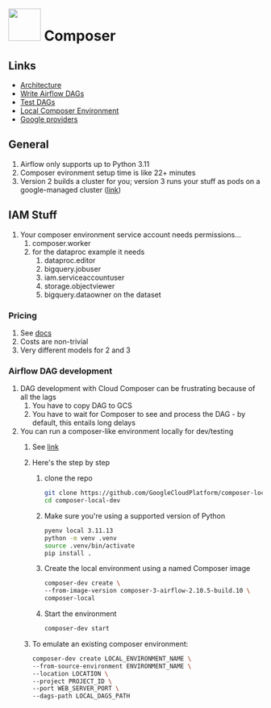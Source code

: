 #  <img src="https://icon.icepanel.io/GCP/svg/Cloud-Composer.svg" style="width:64px"> Composer
## Links
* [Architecture](https://cloud.google.com/composer/docs/composer-versioning-overview)
* [Write Airflow DAGs](https://cloud.google.com/composer/docs/composer-3/write-dags)
* [Test DAGs](https://cloud.google.com/composer/docs/composer-3/test-dags)
* [Local Composer Environment](https://cloud.google.com/composer/docs/composer-2/run-local-airflow-environments)
* [Google providers](https://airflow.apache.org/docs/apache-airflow-providers-google/stable/index.html)

## General
1. Airflow only supports up to Python 3.11
2. Composer evironment setup time is like 22+ minutes
3. Version 2 builds a cluster for you; version 3 runs your stuff as pods on a google-managed cluster ([link](https://cloud.google.com/composer/docs/composer-versioning-overview))

## IAM Stuff
1. Your composer environment service account needs permissions...
   1. composer.worker
   2. for the dataproc example it needs
      1. dataproc.editor
      2. bigquery.jobuser
      3. iam.serviceaccountuser
      4. storage.objectviewer
      5. bigquery.dataowner on the dataset

### Pricing
1. See [docs](https://cloud.google.com/composer/pricing#cloud-composer-pricing)
2. Costs are non-trivial
3. Very different models for 2 and 3
   
### Airflow DAG development
1. DAG development with Cloud Composer can be frustrating because of all the lags
   1. You have to copy DAG to GCS
   2. You have to wait for Composer to see and process the DAG - by default, this entails long delays
3. You can run a composer-like environment locally for dev/testing
   1. See [link](https://cloud.google.com/composer/docs/composer-2/run-local-airflow-environments)
   2. Here's the step by step
      1. clone the repo
         ```bash
         git clone https://github.com/GoogleCloudPlatform/composer-local-dev.git
         cd composer-local-dev
         ```
      2. Make sure you're using a supported version of Python
         ```bash
         pyenv local 3.11.13
         python -m venv .venv
         source .venv/bin/activate
         pip install .
         ```
      3. Create the local environment using a named Composer image
         ```bash
         composer-dev create \
         --from-image-version composer-3-airflow-2.10.5-build.10 \
         composer-local
         ```
      4. Start the environment
         ```bash
         composer-dev start 
         ```

   3. To emulate an existing composer environment:
      ```bash
      composer-dev create LOCAL_ENVIRONMENT_NAME \
      --from-source-environment ENVIRONMENT_NAME \
      --location LOCATION \
      --project PROJECT_ID \
      --port WEB_SERVER_PORT \
      --dags-path LOCAL_DAGS_PATH
      ```